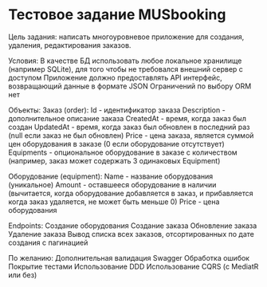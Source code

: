 # Тестовое задание MUSbooking

Цель задания: написать многоуровневое приложение для создания, удаления, редактирования заказов.

Условия:
В качестве БД использовать любое локальное хранилище (например SQLite), для того чтобы не требовался внешний сервер с доступом
Приложение должно предоставлять API интерфейс, возвращающий данные в формате JSON
Ограничений по выбору ORM нет

Объекты:
Заказ (order):
Id - идентификатор заказа
Description - дополнительное описание заказа
CreatedAt - время, когда заказ был создан
UpdatedAt - время, когда заказ был обновлен в последний раз (null если заказ не был обновлен)
Price - цена заказа, является суммой цен оборудования в заказе (0 если оборудование отсутствует)
Equipments - опциональное оборудование в заказе с количеством (например, заказ может содержать 3 одинаковых Equipment)

Оборудование (equipment):
Name - название оборудования (уникальное)
Amount - оставшееся оборудование в наличии (вычитается, когда оборудование добавляется в заказ, и прибавляется когда заказ удаляется, не может быть меньше 0)
Price - цена оборудования 


Endpoints:
Создание оборудования
Создание заказа
Обновление заказа
Удаление заказа
Вывод списка всех заказов, отсортированных по дате создания с пагинацией

По желанию:
Дополнительная валидация
Swagger
Обработка ошибок
Покрытие тестами
Использование DDD
Использование CQRS (с MediatR или без)
